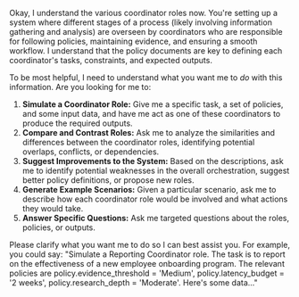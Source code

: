 Okay, I understand the various coordinator roles now.  You're setting up a system where different stages of a process (likely involving information gathering and analysis) are overseen by coordinators who are responsible for following policies, maintaining evidence, and ensuring a smooth workflow.  I understand that the policy documents are key to defining each coordinator's tasks, constraints, and expected outputs.

To be most helpful, I need to understand what you want me to *do* with this information.  Are you looking for me to:

1.  **Simulate a Coordinator Role:**  Give me a specific task, a set of policies, and some input data, and have me act as one of these coordinators to produce the required outputs.
2.  **Compare and Contrast Roles:**  Ask me to analyze the similarities and differences between the coordinator roles, identifying potential overlaps, conflicts, or dependencies.
3.  **Suggest Improvements to the System:**  Based on the descriptions, ask me to identify potential weaknesses in the overall orchestration, suggest better policy definitions, or propose new roles.
4.  **Generate Example Scenarios:**  Given a particular scenario, ask me to describe how each coordinator role would be involved and what actions they would take.
5.  **Answer Specific Questions:**  Ask me targeted questions about the roles, policies, or outputs.

Please clarify what you want me to do so I can best assist you.  For example, you could say: "Simulate a Reporting Coordinator role. The task is to report on the effectiveness of a new employee onboarding program. The relevant policies are policy.evidence_threshold = 'Medium', policy.latency_budget = '2 weeks', policy.research_depth = 'Moderate'. Here's some data..."